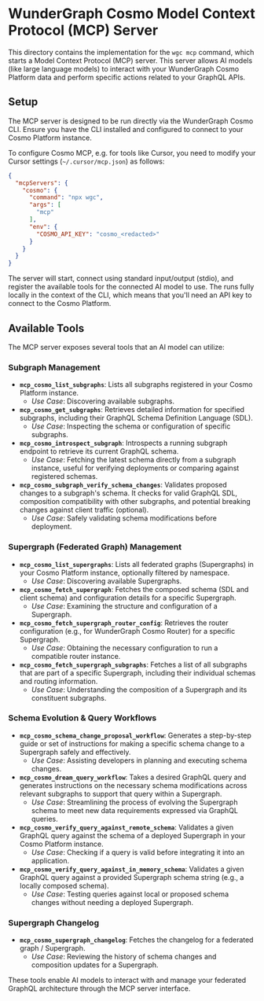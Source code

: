 # WunderGraph Cosmo Model Context Protocol (MCP) Server

This directory contains the implementation for the `wgc mcp` command, which starts a Model Context Protocol (MCP) server. This server allows AI models (like large language models) to interact with your WunderGraph Cosmo Platform data and perform specific actions related to your GraphQL APIs.

## Setup

The MCP server is designed to be run directly via the WunderGraph Cosmo CLI.
Ensure you have the CLI installed and configured to connect to your Cosmo Platform instance.

To configure Cosmo MCP, e.g. for tools like Cursor, you need to modify your Cursor settings (`~/.cursor/mcp.json`) as follows:

```json
{
  "mcpServers": {
    "cosmo": {
      "command": "npx wgc",
      "args": [
        "mcp"
      ],
      "env": {
        "COSMO_API_KEY": "cosmo_<redacted>"
      }
    }
  }
}
```

The server will start, connect using standard input/output (stdio),
and register the available tools for the connected AI model to use.
The runs fully locally in the context of the CLI,
which means that you'll need an API key to connect to the Cosmo Platform.

## Available Tools

The MCP server exposes several tools that an AI model can utilize:

### Subgraph Management

-   **`mcp_cosmo_list_subgraphs`**: Lists all subgraphs registered in your Cosmo Platform instance.
    -   *Use Case*: Discovering available subgraphs.
-   **`mcp_cosmo_get_subgraphs`**: Retrieves detailed information for specified subgraphs, including their GraphQL Schema Definition Language (SDL).
    -   *Use Case*: Inspecting the schema or configuration of specific subgraphs.
-   **`mcp_cosmo_introspect_subgraph`**: Introspects a running subgraph endpoint to retrieve its current GraphQL schema.
    -   *Use Case*: Fetching the latest schema directly from a subgraph instance, useful for verifying deployments or comparing against registered schemas.
-   **`mcp_cosmo_subgraph_verify_schema_changes`**: Validates proposed changes to a subgraph's schema. It checks for valid GraphQL SDL, composition compatibility with other subgraphs, and potential breaking changes against client traffic (optional).
    -   *Use Case*: Safely validating schema modifications before deployment.

### Supergraph (Federated Graph) Management

-   **`mcp_cosmo_list_supergraphs`**: Lists all federated graphs (Supergraphs) in your Cosmo Platform instance, optionally filtered by namespace.
    -   *Use Case*: Discovering available Supergraphs.
-   **`mcp_cosmo_fetch_supergraph`**: Fetches the composed schema (SDL and client schema) and configuration details for a specific Supergraph.
    -   *Use Case*: Examining the structure and configuration of a Supergraph.
-   **`mcp_cosmo_fetch_supergraph_router_config`**: Retrieves the router configuration (e.g., for WunderGraph Cosmo Router) for a specific Supergraph.
    -   *Use Case*: Obtaining the necessary configuration to run a compatible router instance.
-   **`mcp_cosmo_fetch_supergraph_subgraphs`**: Fetches a list of all subgraphs that are part of a specific Supergraph, including their individual schemas and routing information.
    -   *Use Case*: Understanding the composition of a Supergraph and its constituent subgraphs.

### Schema Evolution & Query Workflows

-   **`mcp_cosmo_schema_change_proposal_workflow`**: Generates a step-by-step guide or set of instructions for making a specific schema change to a Supergraph safely and effectively.
    -   *Use Case*: Assisting developers in planning and executing schema changes.
-   **`mcp_cosmo_dream_query_workflow`**: Takes a desired GraphQL query and generates instructions on the necessary schema modifications across relevant subgraphs to support that query within a Supergraph.
    -   *Use Case*: Streamlining the process of evolving the Supergraph schema to meet new data requirements expressed via GraphQL queries.
-   **`mcp_cosmo_verify_query_against_remote_schema`**: Validates a given GraphQL query against the schema of a deployed Supergraph in your Cosmo Platform instance.
    -   *Use Case*: Checking if a query is valid before integrating it into an application.
-   **`mcp_cosmo_verify_query_against_in_memory_schema`**: Validates a given GraphQL query against a provided Supergraph schema string (e.g., a locally composed schema).
    -   *Use Case*: Testing queries against local or proposed schema changes without needing a deployed Supergraph.

### Supergraph Changelog

-   **`mcp_cosmo_supergraph_changelog`**: Fetches the changelog for a federated graph / Supergraph.
    -   *Use Case*: Reviewing the history of schema changes and composition updates for a Supergraph.

These tools enable AI models to interact with and manage your federated GraphQL architecture through the MCP server interface.
